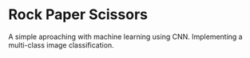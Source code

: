 # Rock Paper Scissors

A simple aproaching with machine learning using CNN. Implementing a multi-class image classification.
